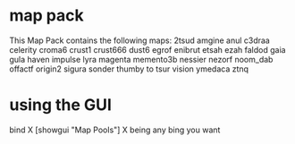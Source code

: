 # map pack

This Map Pack contains the following maps:
2tsud
amgine
anul
c3draa
celerity
croma6
crust1
crust666
dust6
egrof
enibrut
etsah
ezah
faldod
gaia
gula
haven
impulse
lyra
magenta
memento3b
nessier
nezorf
noom_dab
offactf
origin2
sigura
sonder
thumby
to
tsur
vision
ymedaca
ztnq

# using the GUI

bind X [showgui "Map Pools"]
X being any bing you want
